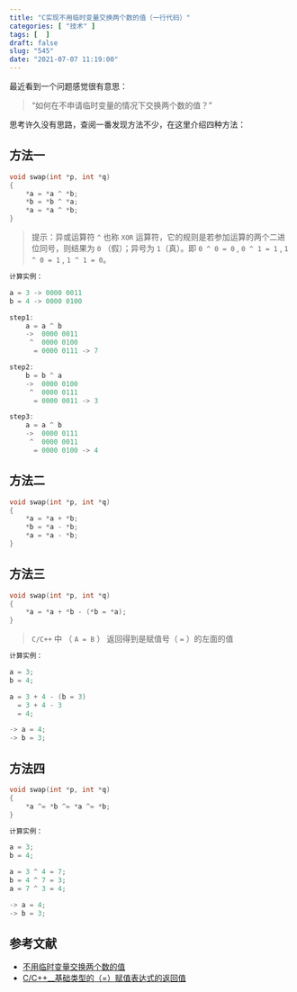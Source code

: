 ```yaml
---
title: "C实现不用临时变量交换两个数的值（一行代码）"
categories: [ "技术" ]
tags: [  ]
draft: false
slug: "545"
date: "2021-07-07 11:19:00"
---
```


最近看到一个问题感觉很有意思：

> “如何在不申请临时变量的情况下交换两个数的值？”

思考许久没有思路，查阅一番发现方法不少，在这里介绍四种方法：

## 方法一

```c
void swap(int *p, int *q)
{
    *a = *a ^ *b;
    *b = *b ^ *a;
    *a = *a ^ *b;
}
```

> 提示：异或运算符 `^` 也称 `XOR` 运算符，它的规则是若参加运算的两个二进位同号，则结果为 `0` （假）；异号为 `1`（真）。即 `0 ^ 0 = 0` , `0 ^ 1 = 1` , `1 ^ 0 = 1` , `1 ^ 1 = 0`。

```c
计算实例：

a = 3 -> 0000 0011
b = 4 -> 0000 0100

step1:
	a = a ^ b
	->  0000 0011
	 ^  0000 0100
	  = 0000 0111 -> 7

step2:
	b = b ^ a
	->  0000 0100
	 ^  0000 0111
	  = 0000 0011 -> 3

step3:
	a = a ^ b
	->  0000 0111
	 ^  0000 0011
	  = 0000 0100 -> 4
```

## 方法二

```c
void swap(int *p, int *q)
{
    *a = *a + *b;
    *b = *a - *b;
    *a = *a - *b;
}
```

## 方法三

```c
void swap(int *p, int *q)
{
    *a = *a + *b - (*b = *a);
}
```

> `C/C++` 中 （ `A = B` ） 返回得到是赋值号（ `=` ）的左面的值

```c
计算实例：

a = 3;
b = 4;

a = 3 + 4 - (b = 3)
  = 3 + 4 - 3
  = 4;

-> a = 4;
-> b = 3;
```

## 方法四

```c
void swap(int *p, int *q)
{
    *a ^= *b ^= *a ^= *b;
}
```

```c
计算实例：

a = 3;
b = 4;

a = 3 ^ 4 = 7;
b = 4 ^ 7 = 3;
a = 7 ^ 3 = 4;

-> a = 4;
-> b = 3;
```

## 参考文献

- [不用临时变量交换两个数的值](https://blog.csdn.net/lpt19832003/article/details/5334688)
- [C/C++__基础类型的（=）赋值表达式的返回值](https://blog.csdn.net/u010003835/article/details/48519573)